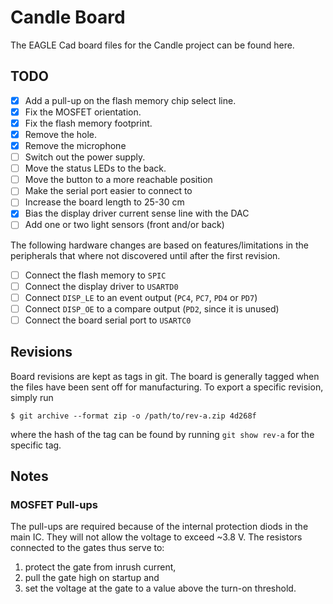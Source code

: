 # Candle Board

The EAGLE Cad board files for the Candle project can be found here.

## TODO

- [x] Add a pull-up on the flash memory chip select line.
- [x] Fix the MOSFET orientation.
- [x] Fix the flash memory footprint.
- [x] Remove the hole.
- [x] Remove the microphone
- [ ] Switch out the power supply.
- [ ] Move the status LEDs to the back.
- [ ] Move the button to a more reachable position
- [ ] Make the serial port easier to connect to
- [ ] Increase the board length to 25-30 cm
- [x] Bias the display driver current sense line with the DAC
- [ ] Add one or two light sensors (front and/or back)

The following hardware changes are based on features/limitations in the peripherals that where not discovered until after the first revision.

- [ ] Connect the flash memory to `SPIC`
- [ ] Connect the display driver to `USARTD0`
- [ ] Connect `DISP_LE` to an event output (`PC4`, `PC7`, `PD4` or `PD7`)
- [ ] Connect `DISP_OE` to a compare output (`PD2`, since it is unused)
- [ ] Connect the board serial port to `USARTC0`

## Revisions

Board revisions are kept as tags in git. The board is generally tagged when the files have been sent off for manufacturing. To export a specific revision, simply run

```
$ git archive --format zip -o /path/to/rev-a.zip 4d268f
```

where the hash of the tag can be found by running `git show rev-a` for the specific tag.

## Notes

### MOSFET Pull-ups

The pull-ups are required because of the internal protection diods in the main IC. They will not allow the voltage to exceed ~3.8 V. The resistors connected to the gates thus serve to:

1. protect the gate from inrush current,
2. pull the gate high on startup and
3. set the voltage at the gate to a value above the turn-on threshold.



